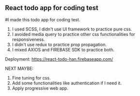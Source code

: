 ## React todo app for coding test

#I made this todo app for coding test.

1. I used SCSS, I didn't use UI framework to practice pure css. 
2. I avoided media query to practice other css functionalities for responsiveness.
3. I didn't use redux to practice prop propagation.
4. I mixed AXIOS and FIREBASE SDK to practice both.


Deployment: <https://react-todo-han.firebaseapp.com/>

NEXT MAYBE: 
1. Fine tuning for css.
2. Add some functionalities like authentication if I need it.
3. Apply progressive web app.
